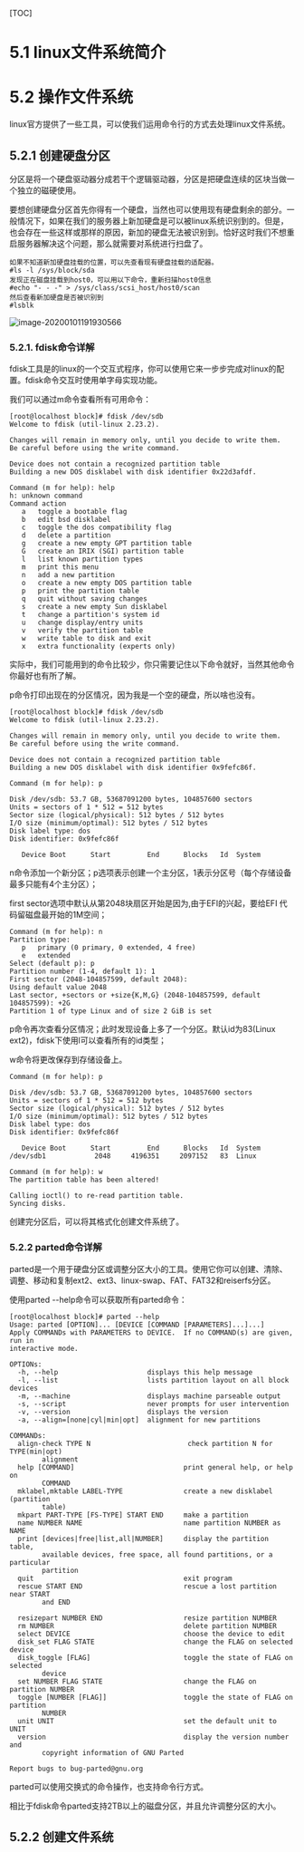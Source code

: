 







[TOC]

# 5.1 linux文件系统简介

# 5.2 操作文件系统

linux官方提供了一些工具，可以使我们运用命令行的方式去处理linux文件系统。

## 5.2.1 创建硬盘分区

分区是将一个硬盘驱动器分成若干个逻辑驱动器，分区是把硬盘连续的区块当做一个独立的磁硬使用。

要想创建硬盘分区首先你得有一个硬盘，当然也可以使用现有硬盘剩余的部分。一般情况下，如果在我们的服务器上新加硬盘是可以被linux系统识别到的。但是，也会存在一些这样或那样的原因，新加的硬盘无法被识别到。恰好这时我们不想重启服务器解决这个问题，那么就需要对系统进行扫盘了。

```
如果不知道新加硬盘挂载的位置，可以先查看现有硬盘挂载的适配器。
#ls -l /sys/block/sda
发现正在磁盘挂载到host0，可以用以下命令，重新扫描host0信息 
#echo "- - -" > /sys/class/scsi_host/host0/scan
然后查看新加硬盘是否被识别到
#lsblk  
```

![image-20200101191930566](C:\Users\liujinyuan\AppData\Roaming\Typora\typora-user-images\image-20200101191930566.png)

### 5.2.1. fdisk命令详解

fdisk工具是的linux的一个交互式程序，你可以使用它来一步步完成对linux的配置。fdisk命令交互时使用单字母实现功能。

我们可以通过m命令查看所有可用命令：

```shell
[root@localhost block]# fdisk /dev/sdb
Welcome to fdisk (util-linux 2.23.2).

Changes will remain in memory only, until you decide to write them.
Be careful before using the write command.

Device does not contain a recognized partition table
Building a new DOS disklabel with disk identifier 0x22d3afdf.

Command (m for help): help
h: unknown command
Command action
   a   toggle a bootable flag
   b   edit bsd disklabel
   c   toggle the dos compatibility flag
   d   delete a partition
   g   create a new empty GPT partition table
   G   create an IRIX (SGI) partition table
   l   list known partition types
   m   print this menu
   n   add a new partition
   o   create a new empty DOS partition table
   p   print the partition table
   q   quit without saving changes
   s   create a new empty Sun disklabel
   t   change a partition's system id
   u   change display/entry units
   v   verify the partition table
   w   write table to disk and exit
   x   extra functionality (experts only)
```

实际中，我们可能用到的命令比较少，你只需要记住以下命令就好，当然其他命令你最好也有所了解。

p命令打印出现在的分区情况，因为我是一个空的硬盘，所以啥也没有。

```
[root@localhost block]# fdisk /dev/sdb 
Welcome to fdisk (util-linux 2.23.2).

Changes will remain in memory only, until you decide to write them.
Be careful before using the write command.

Device does not contain a recognized partition table
Building a new DOS disklabel with disk identifier 0x9fefc86f.

Command (m for help): p

Disk /dev/sdb: 53.7 GB, 53687091200 bytes, 104857600 sectors
Units = sectors of 1 * 512 = 512 bytes
Sector size (logical/physical): 512 bytes / 512 bytes
I/O size (minimum/optimal): 512 bytes / 512 bytes
Disk label type: dos
Disk identifier: 0x9fefc86f

   Device Boot      Start         End      Blocks   Id  System
```

n命令添加一个新分区；p选项表示创建一个主分区，1表示分区号（每个存储设备最多只能有4个主分区）；

first sector选项中默认从第2048块扇区开始是因为,由于EFI的兴起，要给EFI 代码留磁盘最开始的1M空间；

```
Command (m for help): n
Partition type:
   p   primary (0 primary, 0 extended, 4 free)
   e   extended
Select (default p): p
Partition number (1-4, default 1): 1
First sector (2048-104857599, default 2048): 
Using default value 2048
Last sector, +sectors or +size{K,M,G} (2048-104857599, default 104857599): +2G
Partition 1 of type Linux and of size 2 GiB is set

```

p命令再次查看分区情况；此时发现设备上多了一个分区。默认id为83(Linux ext2)，fdisk下使用l可以查看所有的id类型；

w命令将更改保存到存储设备上。

```
Command (m for help): p

Disk /dev/sdb: 53.7 GB, 53687091200 bytes, 104857600 sectors
Units = sectors of 1 * 512 = 512 bytes
Sector size (logical/physical): 512 bytes / 512 bytes
I/O size (minimum/optimal): 512 bytes / 512 bytes
Disk label type: dos
Disk identifier: 0x9fefc86f

   Device Boot      Start         End      Blocks   Id  System
/dev/sdb1            2048     4196351     2097152   83  Linux

Command (m for help): w
The partition table has been altered!

Calling ioctl() to re-read partition table.
Syncing disks.
```

创建完分区后，可以将其格式化创建文件系统了。

### 5.2.2 parted命令详解

parted是一个用于硬盘分区或调整分区大小的工具。使用它你可以创建、清除、调整、移动和复制ext2、ext3、linux-swap、FAT、FAT32和reiserfs分区。

使用parted --help命令可以获取所有parted命令：

```
[root@localhost block]# parted --help
Usage: parted [OPTION]... [DEVICE [COMMAND [PARAMETERS]...]...]
Apply COMMANDs with PARAMETERS to DEVICE.  If no COMMAND(s) are given, run in
interactive mode.

OPTIONs:
  -h, --help                      displays this help message
  -l, --list                      lists partition layout on all block devices
  -m, --machine                   displays machine parseable output
  -s, --script                    never prompts for user intervention
  -v, --version                   displays the version
  -a, --align=[none|cyl|min|opt]  alignment for new partitions

COMMANDs:
  align-check TYPE N                        check partition N for TYPE(min|opt)
        alignment
  help [COMMAND]                           print general help, or help on
        COMMAND
  mklabel,mktable LABEL-TYPE               create a new disklabel (partition
        table)
  mkpart PART-TYPE [FS-TYPE] START END     make a partition
  name NUMBER NAME                         name partition NUMBER as NAME
  print [devices|free|list,all|NUMBER]     display the partition table,
        available devices, free space, all found partitions, or a particular
        partition
  quit                                     exit program
  rescue START END                         rescue a lost partition near START
        and END
  
  resizepart NUMBER END                    resize partition NUMBER
  rm NUMBER                                delete partition NUMBER
  select DEVICE                            choose the device to edit
  disk_set FLAG STATE                      change the FLAG on selected device
  disk_toggle [FLAG]                       toggle the state of FLAG on selected
        device
  set NUMBER FLAG STATE                    change the FLAG on partition NUMBER
  toggle [NUMBER [FLAG]]                   toggle the state of FLAG on partition
        NUMBER
  unit UNIT                                set the default unit to UNIT
  version                                  display the version number and
        copyright information of GNU Parted

Report bugs to bug-parted@gnu.org
```

parted可以使用交换式的命令操作，也支持命令行方式。

相比于fdisk命令parted支持2TB以上的磁盘分区，并且允许调整分区的大小。

## 5.2.2 创建文件系统






